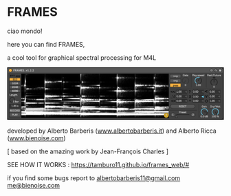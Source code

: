 # FRAMES
ciao mondo!

here you can find FRAMES,

a cool tool for graphical spectral processing for M4L

![alt text](https://github.com/tamburo11/frames/blob/master/pic1.png)

developed by Alberto Barberis (www.albertobarberis.it) 
and Alberto Ricca (www.bienoise.com)

[ based on the amazing work by Jean-François Charles ]

SEE HOW IT WORKS : https://tamburo11.github.io/frames_web/#

if you find some bugs report to 
albertobarberis11@gmail.com
me@bienoise.com
